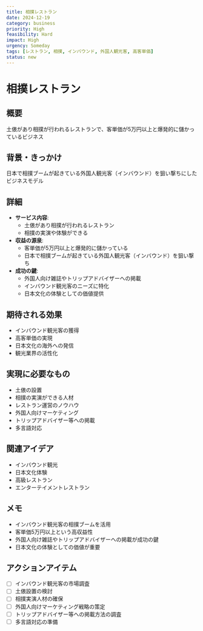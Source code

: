 ```yaml
---
title: 相撲レストラン
date: 2024-12-19
category: business
priority: High
feasibility: Hard
impact: High
urgency: Someday
tags: [レストラン, 相撲, インバウンド, 外国人観光客, 高客単価]
status: new
---
```


# 相撲レストラン

## 概要
土俵があり相撲が行われるレストランで、客単価が5万円以上と爆発的に儲かっているビジネス

## 背景・きっかけ
日本で相撲ブームが起きている外国人観光客（インバウンド）を狙い撃ちにしたビジネスモデル

## 詳細
- **サービス内容**: 
  - 土俵があり相撲が行われるレストラン
  - 相撲の実演や体験ができる
- **収益の源泉**: 
  - 客単価が5万円以上と爆発的に儲かっている
  - 日本で相撲ブームが起きている外国人観光客（インバウンド）を狙い撃ち
- **成功の鍵**: 
  - 外国人向け雑誌やトリップアドバイザーへの掲載
  - インバウンド観光客のニーズに特化
  - 日本文化の体験としての価値提供

## 期待される効果
- インバウンド観光客の獲得
- 高客単価の実現
- 日本文化の海外への発信
- 観光業界の活性化

## 実現に必要なもの
- 土俵の設置
- 相撲の実演ができる人材
- レストラン運営のノウハウ
- 外国人向けマーケティング
- トリップアドバイザー等への掲載
- 多言語対応

## 関連アイデア
- インバウンド観光
- 日本文化体験
- 高級レストラン
- エンターテイメントレストラン

## メモ
- インバウンド観光客の相撲ブームを活用
- 客単価5万円以上という高収益性
- 外国人向け雑誌やトリップアドバイザーへの掲載が成功の鍵
- 日本文化の体験としての価値が重要

## アクションアイテム
- [ ] インバウンド観光客の市場調査
- [ ] 土俵設置の検討
- [ ] 相撲実演人材の確保
- [ ] 外国人向けマーケティング戦略の策定
- [ ] トリップアドバイザー等への掲載方法の調査
- [ ] 多言語対応の準備